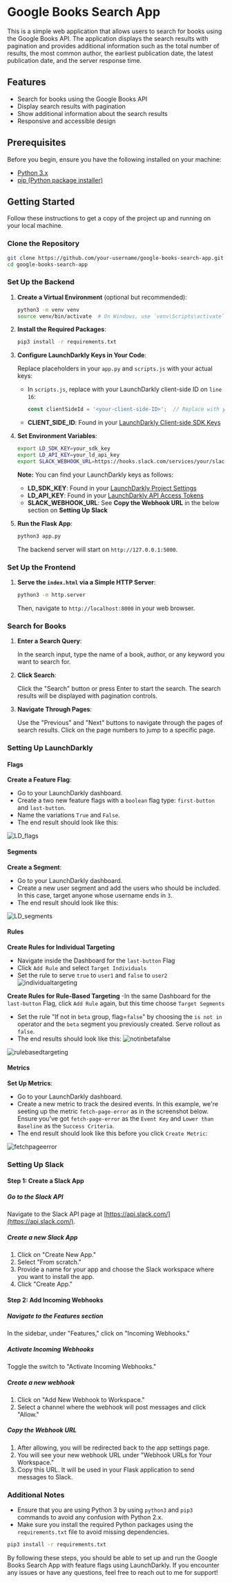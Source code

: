# Google Books Search App

This is a simple web application that allows users to search for books using the Google Books API. The application displays the search results with pagination and provides additional information such as the total number of results, the most common author, the earliest publication date, the latest publication date, and the server response time.

## Features

- Search for books using the Google Books API
- Display search results with pagination
- Show additional information about the search results
- Responsive and accessible design

## Prerequisites

Before you begin, ensure you have the following installed on your machine:

- [Python 3.x](https://www.python.org/downloads/)
- [pip (Python package installer)](https://pip.pypa.io/en/stable/installation/)

## Getting Started

Follow these instructions to get a copy of the project up and running on your local machine.

### Clone the Repository

```bash
git clone https://github.com/your-username/google-books-search-app.git
cd google-books-search-app
```

### Set Up the Backend

1. **Create a Virtual Environment** (optional but recommended):

    ```bash
    python3 -m venv venv
    source venv/bin/activate  # On Windows, use `venv\Scripts\activate`
    ```

2. **Install the Required Packages**:

    ```bash
    pip3 install -r requirements.txt
    ```

3. **Configure LaunchDarkly Keys in Your Code**:

    Replace placeholders in your `app.py` and `scripts.js` with your actual keys:
    - In `scripts.js`, replace with your LaunchDarkly client-side ID on `line 16`:
      ```javascript
      const clientSideId = '<your-client-side-ID>';  // Replace with your actual client-side ID
      ```
    - **CLIENT_SIDE_ID**: Found in your [LaunchDarkly Client-side SDK Keys](https://docs.launchdarkly.com/sdk/client-side/javascript#configuring-your-project-and-environment)

4. **Set Environment Variables**:

    ```bash
    export LD_SDK_KEY=your_sdk_key
    export LD_API_KEY=your_ld_api_key
    export SLACK_WEBHOOK_URL=https://hooks.slack.com/services/your/slack/webhook
    ```

    **Note:** You can find your LaunchDarkly keys as follows:
    - **LD_SDK_KEY**: Found in your [LaunchDarkly Project Settings](https://docs.launchdarkly.com/sdk/server-side/node-js#configuring-your-project-and-environment)
    - **LD_API_KEY**: Found in your [LaunchDarkly API Access Tokens](https://docs.launchdarkly.com/home/account-security/api-access-tokens)
    - **SLACK_WEBHOOK_URL**: See **Copy the Webhook URL** in the below section on **Setting Up Slack**

5. **Run the Flask App**:

    ```bash
    python3 app.py
    ```

    The backend server will start on `http://127.0.0.1:5000`.

### Set Up the Frontend

1. **Serve the `index.html` via a Simple HTTP Server**:

    ```bash
    python3 -m http.server
    ```

    Then, navigate to `http://localhost:8000` in your web browser.

### Search for Books

1. **Enter a Search Query**:

    In the search input, type the name of a book, author, or any keyword you want to search for.

2. **Click Search**:

    Click the "Search" button or press Enter to start the search. The search results will be displayed with pagination controls.

3. **Navigate Through Pages**:

    Use the "Previous" and "Next" buttons to navigate through the pages of search results. Click on the page numbers to jump to a specific page.

### Setting Up LaunchDarkly

#### Flags

**Create a Feature Flag**:

- Go to your LaunchDarkly dashboard.
- Create a two new feature flags with a `boolean` flag type: `first-button` and `last-button`.
- Name the variations `True` and `False`.
- The end result should look like this:
    
![LD_flags](https://github.com/nicolemichelle88/googlebooks_featureflags/assets/19213563/f2e8be41-c2d9-4a18-ad32-ffcd341289c4)

#### Segments

 **Create a Segment**:

- Go to your LaunchDarkly dashboard.
- Create a new user segment and add the users who should be included. In this case, target anyone whose username ends in `3`.
- The end result should look like this:

![LD_segments](https://github.com/nicolemichelle88/googlebooks_featureflags/assets/19213563/abca31a0-917c-4c89-a321-668f5409a177)

#### Rules
**Create Rules for Individual Targeting**
- Navigate inside the Dashboard for the `last-button` Flag
- Click `Add Rule` and select `Target Individuals`
- Set the rule to serve `true` to `user1` and `false` to `user2`
![individualtargeting](https://github.com/nicolemichelle88/googlebooks_featureflags/assets/19213563/f40a806a-413d-4141-809a-f025bedaf362)

**Create Rules for Rule-Based Targeting**
-In the same Dashboard for the `last-button` Flag, click `Add Rule` again, but this time choose `Target Segments`
- Set the rule "If not in `beta` group, flag=`false`" by choosing the `is not in` operator and the `beta` segment you previously created. Serve rollout as `false`.
- The end results should look like this:
![notinbetafalse](https://github.com/nicolemichelle88/googlebooks_featureflags/assets/19213563/942e0091-6c9e-4112-8ea5-d3f8cf23a53c)

![rulebasedtargeting](https://github.com/nicolemichelle88/googlebooks_featureflags/assets/19213563/be3739e8-a897-44fa-86a2-38f7805d8b79)

#### Metrics

**Set Up Metrics**:

- Go to your LaunchDarkly dashboard.
- Create a new metric to track the desired events. In this example, we're seeting up the metric `fetch-page-error` as in the screenshot below. Ensure you've got `fetch-page-error` as the `Event Key` and `Lower than Baseline` as the `Success Criteria`.
- The end result should look like this before you click `Create Metric`:
    
![fetchpageerror](https://github.com/nicolemichelle88/googlebooks_featureflags/assets/19213563/cc6e465e-a2c4-42dc-bbc8-017c708a881b)

### Setting Up Slack

#### Step 1: Create a Slack App

##### Go to the Slack API

Navigate to the Slack API page at [https://api.slack.com/](https://api.slack.com/).

##### Create a new Slack App

1. Click on "Create New App."
2. Select "From scratch."
3. Provide a name for your app and choose the Slack workspace where you want to install the app.
4. Click "Create App."

#### Step 2: Add Incoming Webhooks

##### Navigate to the Features section

In the sidebar, under "Features," click on "Incoming Webhooks."

##### Activate Incoming Webhooks

Toggle the switch to "Activate Incoming Webhooks."

##### Create a new webhook

1. Click on "Add New Webhook to Workspace."
2. Select a channel where the webhook will post messages and click "Allow."

##### Copy the Webhook URL

1. After allowing, you will be redirected back to the app settings page.
2. You will see your new webhook URL under "Webhook URLs for Your Workspace."
3. Copy this URL. It will be used in your Flask application to send messages to Slack.

### Additional Notes

- Ensure that you are using Python 3 by using `python3` and `pip3` commands to avoid any confusion with Python 2.x.
- Make sure you install the required Python packages using the `requirements.txt` file to avoid missing dependencies.

```bash
pip3 install -r requirements.txt
```

By following these steps, you should be able to set up and run the Google Books Search App with feature flags using LaunchDarkly. If you encounter any issues or have any questions, feel free to reach out to me for support!
